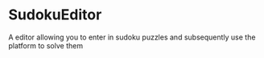 # SudokuEditor
A editor allowing you to enter in sudoku puzzles and subsequently use the platform to solve them
